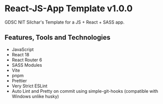 # React-JS-App Template v1.0.0
GDSC NIT Silchar's Template for a JS + React + SASS app.

## Features, Tools and Technologies
- JavaScript
- React 18
- React Router 6
- SASS Modules
- Vite
- pnpm
- Prettier
- Very Strict ESLint
- Auto Lint and Pretty on commit using simple-git-hooks (compatible with Windows unlike husky)